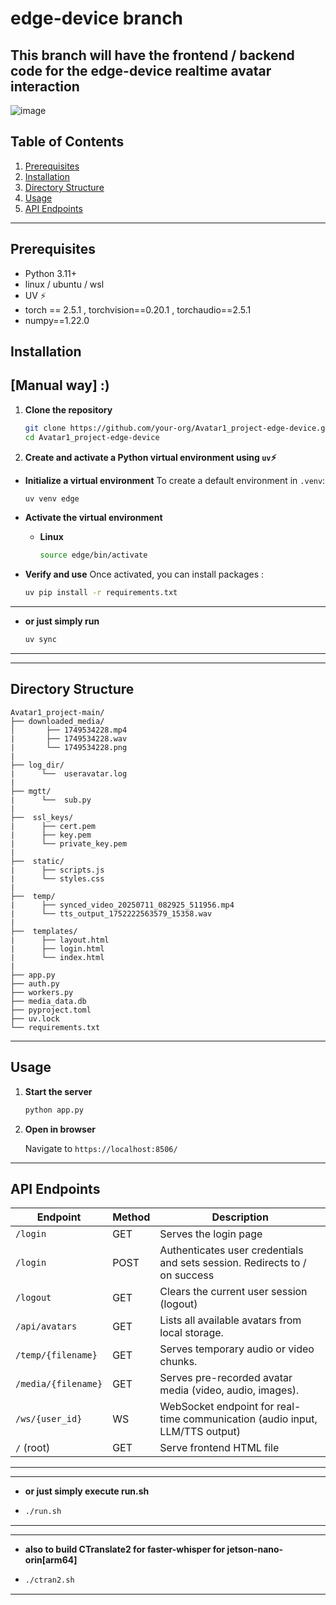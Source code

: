# edge-device branch
## This branch will have the frontend / backend code for the edge-device realtime avatar interaction 

![image](https://github.com/user-attachments/assets/901f5974-ed54-4554-b4da-6711ef1050e2)


## Table of Contents

1. [Prerequisites](#prerequisites)
2. [Installation](#installation)
3. [Directory Structure](#directory-structure)
4. [Usage](#usage)
5. [API Endpoints](#api-endpoints)
---
## Prerequisites

* Python 3.11+
* linux / ubuntu / wsl
* UV ⚡
* torch == 2.5.1 , torchvision==0.20.1  , torchaudio==2.5.1
* numpy==1.22.0

## Installation 
## [Manual way] :)

1. **Clone the repository**

   ```bash
   git clone https://github.com/your-org/Avatar1_project-edge-device.git
   cd Avatar1_project-edge-device
   ```

2. **Create and activate a Python virtual environment using `uv`⚡**

* **Initialize a virtual environment**
  To create a default environment in `.venv`:

  ```bash
  uv venv edge
  ```

* **Activate the virtual environment**

  * **Linux**

    ```bash
    source edge/bin/activate
    ```

* **Verify and use**
  Once activated, you can install packages :

  ```bash
  uv pip install -r requirements.txt
  ```
---
* **or just simply run**
  ```bash
  uv sync
  ```
---
---

## Directory Structure

```
Avatar1_project-main/
├── downloaded_media/
│       ├── 1749534228.mp4
|       ├── 1749534228.wav 
|       └── 1749534228.png
|                         
├── log_dir/
|      └──  useravatar.log
|      
├── mgtt/
|      └──  sub.py
|   
├──  ssl_keys/
|      ├── cert.pem
|      ├── key.pem     
|      └── private_key.pem
|
├──  static/
|      ├── scripts.js
|      └── styles.css
|
├──  temp/
|      ├── synced_video_20250711_082925_511956.mp4
|      └── tts_output_1752222563579_15358.wav    
|
├──  templates/
|      ├── layout.html
|      ├── login.html     
|      └── index.html
|      
├── app.py                 
├── auth.py                   
├── workers.py
├── media_data.db
├── pyproject.toml
├── uv.lock              
└── requirements.txt   
```

---

## Usage

1. **Start the server**

   ```bash
   python app.py
   ```

2. **Open in browser**

   Navigate to `https://localhost:8506/`
---

## API Endpoints

| Endpoint                        | Method   | Description                                                                 |
|---------------------------------|----------|-----------------------------------------------------------------------------|
| `/login`                        | GET      | Serves the login page                                                       |
| `/login`                        | POST     | Authenticates user credentials and sets session. Redirects to / on success  |
| `/logout`                       | GET      | Clears the current user session (logout)                                    |
| `/api/avatars`                  | GET      | Lists all available avatars from local storage.                             |
| `/temp/{filename}`              | GET      | Serves temporary audio or video chunks.                                     |
| `/media/{filename}`             | GET      | Serves pre-recorded avatar media (video, audio, images).                    |
| `/ws/{user_id}`                 | WS       | WebSocket endpoint for real-time communication (audio input, LLM/TTS output)|
| `/` (root)                      | GET      | Serve frontend HTML file                                                    |

---

---
* **or just simply execute run.sh**
* ```bash
  ./run.sh
  ```
---

---
* **also to build CTranslate2 for faster-whisper for jetson-nano-orin[arm64]**
* ```bash
  ./ctran2.sh
  ```
---

